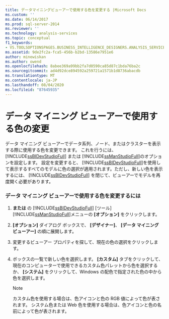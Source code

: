 ```yaml
---
title: データマイニングビューアーで使用する色を変更する |Microsoft Docs
ms.custom: ''
ms.date: 06/14/2017
ms.prod: sql-server-2014
ms.reviewer: ''
ms.technology: analysis-services
ms.topic: conceptual
f1_keywords:
- VS.TOOLSOPTIONSPAGES.BUSINESS_INTELLIGENCE_DESIGNERS.ANALYSIS_SERVICES_DESIGNERS.DATA_MINING_VIEWERS
ms.assetid: 9de2fc2a-fca5-456b-b2bd-13586e7951e6
author: minewiskan
ms.author: owend
ms.openlocfilehash: 8abee369a99bb2fa7d0590ca85d87c1bda76ba2c
ms.sourcegitcommit: ad4d92dce894592a259721a1571b1d8736abacdb
ms.translationtype: MT
ms.contentlocale: ja-JP
ms.lasthandoff: 08/04/2020
ms.locfileid: "87645935"
---
```

# <a name="change-the-colors-used-in-the-data-mining-viewer"></a>データ マイニング ビューアーで使用する色の変更
  データ マイニング ビューアーでデータ系列、ノード、またはクラスターを表示する際に使用する色を変更できます。 これを行うには、 [!INCLUDE[ssBIDevStudioFull](../../includes/ssbidevstudiofull-md.md)] または [!INCLUDE[ssManStudioFull](../../includes/ssmanstudiofull-md.md)]のオプションを設定します。 設定を変更すると、 [!INCLUDE[ssBIDevStudioFull](../../includes/ssbidevstudiofull-md.md)]を使用して表示するすべてのモデルに色の選択が適用されます。ただし、新しい色を表示するには、 [!INCLUDE[ssBIDevStudioFull](../../includes/ssbidevstudiofull-md.md)] を閉じて、ビューアーでモデルを再度開く必要があります。  
  
### <a name="to-change-the-colors-used-in-the-data-mining-viewers"></a>データ マイニング ビューアーで使用する色を変更するには  
  
1.  **または** の [!INCLUDE[ssBIDevStudioFull](../../includes/ssbidevstudiofull-md.md)] [ツール] [!INCLUDE[ssManStudioFull](../../includes/ssmanstudiofull-md.md)]メニューの **[オプション]** をクリックします。  
  
2.  **[オプション]** ダイアログ ボックスで、 **[デザイナー]**、 **[データ マイニング ビューアー]** の順に展開します。  
  
3.  変更するビューアー プロパティを探して、現在の色の選択をクリックします。  
  
4.  ボックスの一覧で新しい色を選択します。 **[カスタム]** タブをクリックして、現在のコンピューターで使用できるカスタム色パレットから色を選択するか、 **[システム]** をクリックして、Windows の配色で指定された色の中から色を選択します。  
  
    > [!NOTE]  
    >  カスタム色を使用する場合は、色アイコンと色の RGB 値によって色が表されます。 システム色または Web 色を使用する場合は、色アイコンと色の名前によって色が表されます。  
  
  
